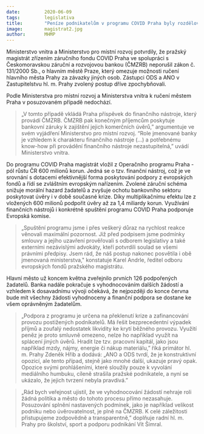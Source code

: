 ```yaml
---
date:         2020-06-09
tags:         legislativa
title:        "Peníze podnikatelům v programu COVID Praha byly rozdělovány v souladu se zákonem o hl. m. Praze"
image: 	      magistrat2.jpg
author:       MHMP
---
```


Ministerstvo vnitra a Ministerstvo pro místní rozvoj potvrdily, že pražský magistrát zřízením záručního fondu COVID Praha ve spolupráci s Českomoravskou záruční a rozvojovou bankou (ČMZRB) neporušil zákon č. 131/2000 Sb., o hlavním městě Praze, který omezuje možnosti ručení hlavního města Prahy za závazky jiných osob. Zástupci ODS a ANO v Zastupitelstvu hl. m. Prahy zvolený postup dříve zpochybňovali.

Podle Ministerstva pro místní rozvoj a Ministerstva vnitra k ručení městem Praha v posuzovaném případě nedochází. 

> „V tomto případě vkládá Praha příspěvek do finančního nástroje, který provádí ČMZRB. ČMZRB pak konečným příjemcům poskytuje bankovní záruky k zajištění jejich komerčních úvěrů,” argumentuje ve svém vyjádření Ministerstvo pro místní rozvoj. “Role jmenované banky je vzhledem k charakteru finančního nástroje (...) a potřebnému know-how při provádění finančního nástroje nezastupitelná,” uvádí Ministerstvo vnitra.

Do programu COVID Praha magistrát vložil z Operačního programu Praha - pól růstu ČR 600 milionů korun. Jedná se o tzv. finanční nástroj, což je ve srovnání s dotacemi efektivnější forma poskytování podpory z evropských fondů a řídí se zvláštním evropským nařízením. Zvolené záruční schéma snižuje morální hazard žadatelů a zvyšuje ochotu bankovního sektoru poskytovat úvěry i v době současné krize. Díky multiplikačnímu efektu lze z vložených 600 milionů podpořit úvěry až za 1,4 miliardy korun. Využívání finančních nástrojů i konkrétně spuštění programu COVID Praha podporuje Evropská komise.

> „Spuštění programu jsme i přes veškerý důraz na rychlost reakce věnovali maximální pozornost. Již před podpisem jsme podmínky smlouvy a jejího uzavření prověřovali s odborem legislativy a také externími nezávislými advokáty, kteří potvrdili soulad se všemi právními předpisy. Jsem rád, že náš postup nakonec posvětila i obě jmenovaná ministerstva," konstatuje Karel Andrle, ředitel odboru evropských fondů pražského magistrátu.

Hlavní město už koncem května zveřejnilo prvních 126 podpořených žadatelů. Banka nadále pokračuje s vyhodnocováním dalších žádostí a vzhledem k dosavadnímu vývoji očekává, že nejpozději do konce června bude mít všechny žádosti vyhodnoceny a finanční podpora se dostane ke všem oprávněným žadatelům.

> „Podpora z programu je určena na překlenutí krize a zafinancování provozu postižených podnikatelů. Má řešit bezprecedentní výpadek příjmů a zoufalý nedostatek likvidity ke krytí běžného provozu. Využití peněz je proto smluvně omezeno, nelze ho například využít na splácení jiných úvěrů. Hradit lze tzv. pracovní kapitál, jako jsou například mzdy, nájmy, energie či nákup materiálu,” říká primátor hl. m. Prahy Zdeněk Hřib a dodává: „ANO a ODS tvrdí, že je konstruktivní opozicí, ale tento případ, stejně jako mnohé další, ukazuje pravý opak. Opozice svými prohlášeními, které sloužily pouze k vyvolání mediálního humbuku, cíleně strašila pražské podnikatele, a nyní se ukázalo, že jejich tvrzení nebyla pravdivá.”

> „Rád bych veřejnost ujistil, že ve vyhodnocování žádostí nehraje roli žádná politika a město do tohoto procesu přímo nezasahuje. Posuzování splnění nastavených podmínek, jako je například velikost podniku nebo úvěrovatelnost, je plně na ČMZRB. K celé záležitosti přistupujeme zodpovědně a transparentně,” doplňuje radní hl. m. Prahy pro školství, sport a podporu podnikání Vít Šimral.
